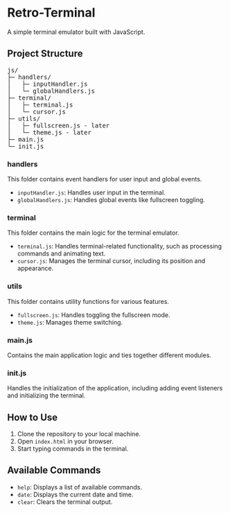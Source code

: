 # Retro-Terminal

A simple terminal emulator built with JavaScript.

## Project Structure
<pre>
js/
├─ handlers/
│   ├─ inputHandler.js
│   └─ globalHandlers.js
├─ terminal/
│   ├─ terminal.js
│   └─ cursor.js
├─ utils/
│   ├─ fullscreen.js - later
│   └─ theme.js - later
├─ main.js
└─ init.js
</pre>


### handlers

This folder contains event handlers for user input and global events.

- `inputHandler.js`: Handles user input in the terminal.
- `globalHandlers.js`: Handles global events like fullscreen toggling.

### terminal

This folder contains the main logic for the terminal emulator.

- `terminal.js`: Handles terminal-related functionality, such as processing commands and animating text.
- `cursor.js`: Manages the terminal cursor, including its position and appearance.

### utils

This folder contains utility functions for various features.

- `fullscreen.js`: Handles toggling the fullscreen mode.
- `theme.js`: Manages theme switching.

### main.js

Contains the main application logic and ties together different modules.

### init.js

Handles the initialization of the application, including adding event listeners and initializing the terminal.

## How to Use

1. Clone the repository to your local machine.
2. Open `index.html` in your browser.
3. Start typing commands in the terminal.

## Available Commands

- `help`: Displays a list of available commands.
- `date`: Displays the current date and time.
- `clear`: Clears the terminal output.



